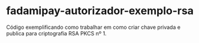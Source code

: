 # fadamipay-autorizador-exemplo-rsa
Código exemplificando como trabalhar em como criar chave privada e publica para criptografia RSA PKCS nº 1.
